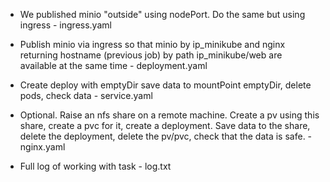 * We published minio "outside" using nodePort. Do the same but using ingress - ingress.yaml
* Publish minio via ingress so that minio by ip_minikube and nginx returning hostname (previous job) by path ip_minikube/web are available at the same time -  deployment.yaml
* Create deploy with emptyDir save data to mountPoint emptyDir, delete pods, check data - service.yaml
* Optional. Raise an nfs share on a remote machine. Create a pv using this share, create a pvc for it, create a deployment. Save data to the share, delete the deployment, delete the pv/pvc, check that the data is safe. - nginx.yaml

* Full log of working with task - log.txt











